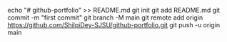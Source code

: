echo "# github-portfolio" >> README.md
git init
git add README.md
git commit -m "first commit"
git branch -M main
git remote add origin https://github.com/ShilpiDey-SJSU/github-portfolio.git
git push -u origin main
